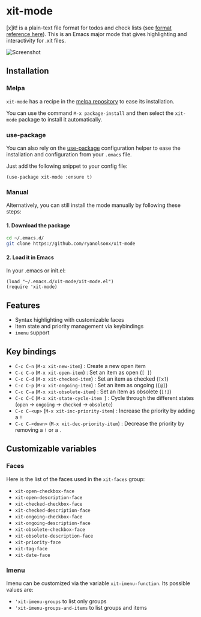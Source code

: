 # xit-mode

[x]it! is a plain-text file format for todos and check lists (see [format reference here](https://xit.jotaen.net/)). This is an Emacs major mode that gives highlighting and interactivity for .xit files.

![Screenshot](https://raw.githubusercontent.com/ryanolsonx/xit-mode/main/screenshot.png "Screenshot of Emacs [x]it!")

## Installation

### Melpa

`xit-mode` has a recipe in the [melpa repository](https://github.com/melpa/melpa) to ease its installation.

You can use the command `M-x package-install` and then select the `xit-mode` package to install it automatically.

### use-package

You can also rely on the [use-package](https://github.com/jwiegley/use-package) configuration helper to ease the installation and configuration from your `.emacs` file.

Just add the following snippet to your config file:

``` elisp
(use-package xit-mode :ensure t)
```

### Manual

Alternatively, you can still install the mode manually by following these steps:

#### 1. Download the package

```bash
cd ~/.emacs.d/
git clone https://github.com/ryanolsonx/xit-mode
```

#### 2. Load it in Emacs

In your .emacs or init.el:

```elisp
(load "~/.emacs.d/xit-mode/xit-mode.el")
(require 'xit-mode)
```

## Features

- Syntax highlighting with customizable faces
- Item state and priority management via keybindings
- `imenu` support

## Key bindings

- `C-c C-n` (`M-x xit-new-item`) : Create a new open item
- `C-c C-o` (`M-x xit-open-item`) : Set an item as open (`[ ]`)
- `C-c C-d` (`M-x xit-checked-item`) : Set an item as checked (`[x]`)
- `C-c C-p` (`M-x xit-ongoing-item`) : Set an item as ongoing (`[@]`)
- `C-c C-a` (`M-x xit-obsolete-item`) : Set an item as obsolete (`[!]`)
- `C-c C-C` (`M-x xit-state-cycle-item `) : Cycle through the different states (`open` -> `ongoing` -> `checked` -> `obsolete`)
- `C-c C-<up>` (`M-x xit-inc-priority-item`) : Increase the priority by adding a `!`
- `C-c C-<down>` (`M-x xit-dec-priority-item`) : Decrease the priority by removing a `!` or a `.`

## Customizable variables

### Faces

Here is the list of the faces used in the `xit-faces` group:

- `xit-open-checkbox-face`
- `xit-open-description-face`
- `xit-checked-checkbox-face`
- `xit-checked-description-face`
- `xit-ongoing-checkbox-face`
- `xit-ongoing-description-face`
- `xit-obsolete-checkbox-face`
- `xit-obsolete-description-face`
- `xit-priority-face`
- `xit-tag-face`
- `xit-date-face`

### Imenu

Imenu can be customized via the variable `xit-imenu-function`. Its possible values are:

- `'xit-imenu-groups` to list only groups
- `'xit-imenu-groups-and-items` to list groups and items
